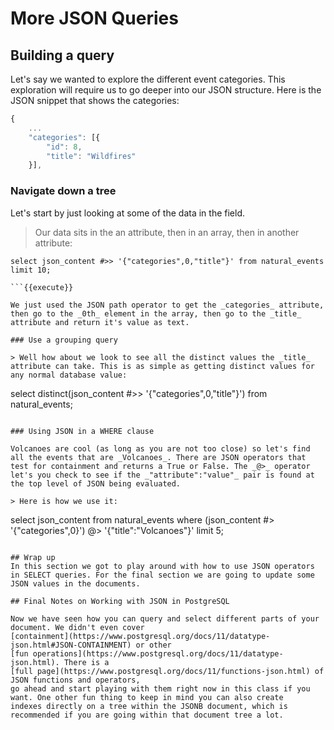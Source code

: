 # More JSON Queries

## Building a query

Let's say we wanted to explore the different event categories. This exploration will require us to go deeper into our JSON structure. Here is the JSON snippet that shows the categories:

```javascript
{
	...
	"categories": [{
		"id": 8,
		"title": "Wildfires"
	}],
```

### Navigate down a tree
Let's start by just looking at some of the data in the field. 
> Our data sits in the an attribute, then in an array, then in another attribute:

```
select json_content #>> '{"categories",0,"title"}' from natural_events limit 10;   

```{{execute}}

We just used the JSON path operator to get the _categories_ attribute, then go to the _0th_ element in the array, then go to the _title_ attribute and return it's value as text.

### Use a grouping query

> Well how about we look to see all the distinct values the _title_ attribute can take. This is as simple as getting distinct values for any normal database value:

```
select distinct(json_content #>> '{"categories",0,"title"}') from natural_events;
```{{execute}}

### Using JSON in a WHERE clause 
                           
Volcanoes are cool (as long as you are not too close) so let's find all the events that are _Volcanoes_. There are JSON operators that test for containment and returns a True or False. The _@>_ operator let's you check to see if the _"attribute":"value"_ pair is found at the top level of JSON being evaluated. 

> Here is how we use it:

```
select json_content from natural_events where (json_content #> '{"categories",0}') @> '{"title":"Volcanoes"}' limit 5;
```{{execute}}       

## Wrap up
In this section we got to play around with how to use JSON operators in SELECT queries. For the final section we are going to update some JSON values in the documents. 

## Final Notes on Working with JSON in PostgreSQL

Now we have seen how you can query and select different parts of your document. We didn't even cover 
[containment](https://www.postgresql.org/docs/11/datatype-json.html#JSON-CONTAINMENT) or other
[fun operations](https://www.postgresql.org/docs/11/datatype-json.html). There is a 
[full page](https://www.postgresql.org/docs/11/functions-json.html) of JSON functions and operators, 
go ahead and start playing with them right now in this class if you want. One other fun thing to keep in mind you can also create 
indexes directly on a tree within the JSONB document, which is recommended if you are going within that document tree a lot.

